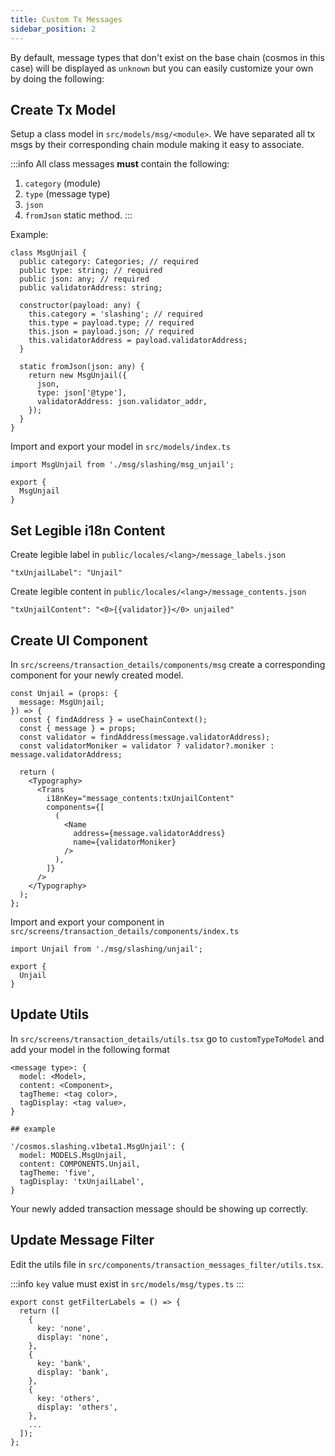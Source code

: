 ```yaml
---
title: Custom Tx Messages
sidebar_position: 2
---
```


By default, message types that don't exist on the base chain (cosmos in this case) will be displayed as `unknown` but you can easily customize your own by doing the following:

## Create Tx Model

Setup a class model in `src/models/msg/<module>`. We have separated all tx msgs by their corresponding chain module making it easy to associate.

:::info
All class messages **must** contain the following:
1. `category` (module)
2. `type` (message type)
3. `json`
4. `fromJson` static method.
:::

Example:

```
class MsgUnjail {
  public category: Categories; // required
  public type: string; // required
  public json: any; // required
  public validatorAddress: string;

  constructor(payload: any) {
    this.category = 'slashing'; // required
    this.type = payload.type; // required
    this.json = payload.json; // required
    this.validatorAddress = payload.validatorAddress;
  }

  static fromJson(json: any) {
    return new MsgUnjail({
      json,
      type: json['@type'],
      validatorAddress: json.validator_addr,
    });
  }
}
```

Import and export your model in `src/models/index.ts`

```
import MsgUnjail from './msg/slashing/msg_unjail';

export {
  MsgUnjail
}
```
## Set Legible i18n Content

Create legible label in `public/locales/<lang>/message_labels.json`

```
"txUnjailLabel": "Unjail"
```

Create legible content in `public/locales/<lang>/message_contents.json`

```
"txUnjailContent": "<0>{{validator}}</0> unjailed"
```

## Create UI Component

In `src/screens/transaction_details/components/msg` create a corresponding component for your newly created model.

```
const Unjail = (props: {
  message: MsgUnjail;
}) => {
  const { findAddress } = useChainContext();
  const { message } = props;
  const validator = findAddress(message.validatorAddress);
  const validatorMoniker = validator ? validator?.moniker : message.validatorAddress;

  return (
    <Typography>
      <Trans
        i18nKey="message_contents:txUnjailContent"
        components={[
          (
            <Name
              address={message.validatorAddress}
              name={validatorMoniker}
            />
          ),
        ]}
      />
    </Typography>
  );
};
```

Import and export your component in `src/screens/transaction_details/components/index.ts`

```
import Unjail from './msg/slashing/unjail';

export {
  Unjail
}
```

## Update Utils

In `src/screens/transaction_details/utils.tsx` go to `customTypeToModel` and add your model in the following format

```
<message type>: {
  model: <Model>,
  content: <Component>,
  tagTheme: <tag color>,
  tagDisplay: <tag value>,
}

## example

'/cosmos.slashing.v1beta1.MsgUnjail': {
  model: MODELS.MsgUnjail,
  content: COMPONENTS.Unjail,
  tagTheme: 'five',
  tagDisplay: 'txUnjailLabel',
}
```

Your newly added transaction message should be showing up correctly.

## Update Message Filter

Edit the utils file in `src/components/transaction_messages_filter/utils.tsx`.

:::info
`key` value must exist in `src/models/msg/types.ts`
:::

```
export const getFilterLabels = () => {
  return ([
    {
      key: 'none',
      display: 'none',
    },
    {
      key: 'bank',
      display: 'bank',
    },
    {
      key: 'others',
      display: 'others',
    },
    ...
  ]);
};
```
